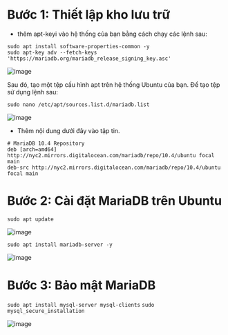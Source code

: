 # Bước 1: Thiết lập kho lưu trữ
- thêm apt-keyi vào hệ thống của bạn bằng cách chạy các lệnh sau:
```
sudo apt install software-properties-common -y
sudo apt-key adv --fetch-keys 'https://mariadb.org/mariadb_release_signing_key.asc'
```

![image](https://user-images.githubusercontent.com/110179869/191154115-0e7e9e43-8233-444f-9404-63f1af1e1078.png)

Sau đó, tạo một tệp cấu hình apt trên hệ thống Ubuntu của bạn. Để tạo tệp sử dụng lệnh sau:

`sudo nano /etc/apt/sources.list.d/mariadb.list`

![image](https://user-images.githubusercontent.com/110179869/191154395-fedc136d-1ffa-4228-8846-072acbb956c9.png)

- Thêm nội dung dưới đây vào tập tin.
```
# MariaDB 10.4 Repository
deb [arch=amd64] http://nyc2.mirrors.digitalocean.com/mariadb/repo/10.4/ubuntu focal main
deb-src http://nyc2.mirrors.digitalocean.com/mariadb/repo/10.4/ubuntu focal main
```
# Bước 2: Cài đặt MariaDB trên Ubuntu

`sudo apt update`

![image](https://user-images.githubusercontent.com/110179869/191154581-c0e56740-d36b-445a-beec-974f27a4af71.png)

`sudo apt install mariadb-server -y`

![image](https://user-images.githubusercontent.com/110179869/191154671-13157b58-79c1-4f29-9699-e15c23e9902f.png)

# Bước 3: Bảo mật MariaDB
`sudo apt install mysql-server mysql-clients`
`sudo mysql_secure_installation`

![image](https://user-images.githubusercontent.com/110179869/191155695-21804165-1525-4e3e-b688-42fb04a57915.png)



